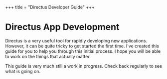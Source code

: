 +++
title = "Directus Developer Guide"
+++
# Directus App Development

Directus is a very useful tool for rapidly developing new applications.
However, it can be quite tricky to get started the first time.
I've created this guide for you to help you through this initial process.
I hope you will be able to work on the things that actually matter.

This guide is very much still a work in progress. Check back regularly to see what is going on.
